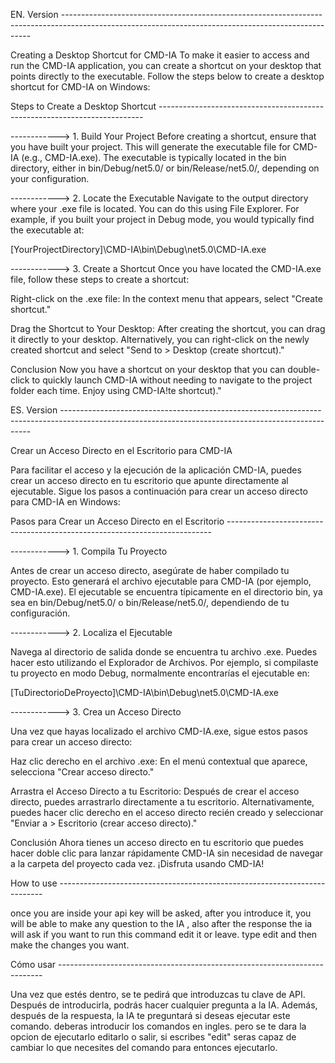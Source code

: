 




EN. Version ----------------------------------------------------------------------------------------------------------------------------------------------------

Creating a Desktop Shortcut for CMD-IA
To make it easier to access and run the CMD-IA application, you can create a shortcut on your desktop that points directly to the executable. Follow the steps below to create a desktop shortcut for CMD-IA on Windows:

Steps to Create a Desktop Shortcut --------------------------------------------------------------------------

------------> 1. Build Your Project
Before creating a shortcut, ensure that you have built your project. This will generate the executable file for CMD-IA (e.g., CMD-IA.exe). The executable is typically located in the bin directory, either in bin/Debug/net5.0/ or bin/Release/net5.0/, depending on your configuration.

------------> 2. Locate the Executable
Navigate to the output directory where your .exe file is located. You can do this using File Explorer. For example, if you built your project in Debug mode, you would typically find the executable at:

[YourProjectDirectory]\CMD-IA\bin\Debug\net5.0\CMD-IA.exe


------------> 3. Create a Shortcut
Once you have located the CMD-IA.exe file, follow these steps to create a shortcut:

Right-click on the .exe file: In the context menu that appears, select "Create shortcut."

Drag the Shortcut to Your Desktop: After creating the shortcut, you can drag it directly to your desktop. Alternatively, you can right-click on the newly created shortcut and select "Send to > Desktop (create shortcut)."

Conclusion
Now you have a shortcut on your desktop that you can double-click to quickly launch CMD-IA without needing to navigate to the project folder each time. Enjoy using CMD-IA!te shortcut)." 


ES. Version ----------------------------------------------------------------------------------------------------------------------------------------------------

Crear un Acceso Directo en el Escritorio para CMD-IA

Para facilitar el acceso y la ejecución de la aplicación CMD-IA, puedes crear un acceso directo en tu escritorio que apunte directamente al ejecutable. Sigue los pasos a continuación para crear un acceso directo para CMD-IA en Windows:

Pasos para Crear un Acceso Directo en el Escritorio --------------------------------------------------------------------------

------------> 1. Compila Tu Proyecto

Antes de crear un acceso directo, asegúrate de haber compilado tu proyecto. Esto generará el archivo ejecutable para CMD-IA (por ejemplo, CMD-IA.exe). El ejecutable se encuentra típicamente en el directorio bin, ya sea en bin/Debug/net5.0/ o bin/Release/net5.0/, dependiendo de tu configuración.

------------> 2. Localiza el Ejecutable

Navega al directorio de salida donde se encuentra tu archivo .exe. Puedes hacer esto utilizando el Explorador de Archivos. Por ejemplo, si compilaste tu proyecto en modo Debug, normalmente encontrarías el ejecutable en:

[TuDirectorioDeProyecto]\CMD-IA\bin\Debug\net5.0\CMD-IA.exe


------------> 3. Crea un Acceso Directo

Una vez que hayas localizado el archivo CMD-IA.exe, sigue estos pasos para crear un acceso directo:

Haz clic derecho en el archivo .exe: En el menú contextual que aparece, selecciona "Crear acceso directo."

Arrastra el Acceso Directo a tu Escritorio: Después de crear el acceso directo, puedes arrastrarlo directamente a tu escritorio. Alternativamente, puedes hacer clic derecho en el acceso directo recién creado y seleccionar "Enviar a > Escritorio (crear acceso directo)."

Conclusión
Ahora tienes un acceso directo en tu escritorio que puedes hacer doble clic para lanzar rápidamente CMD-IA sin necesidad de navegar a la carpeta del proyecto cada vez. ¡Disfruta usando CMD-IA!





How to use --------------------------------------------------------------------------

once you are inside your api key will be asked, after you introduce it, you will be able to make any question to the IA ,
also after the response the ia will ask if you want to run this command edit it or leave. type edit and then make the changes 
you want.



Cómo usar --------------------------------------------------------------------------

Una vez que estés dentro, se te pedirá que introduzcas tu clave de API. Después de introducirla, 
podrás hacer cualquier pregunta a la IA. Además, después de la respuesta, la IA te preguntará si deseas ejecutar este comando. 
deberas introducir los comandos en ingles. pero se te dara la opcion de ejecutarlo editarlo o salir, si escribes "edit" seras capaz 
de cambiar lo que necesites del comando para entonces ejecutarlo. 